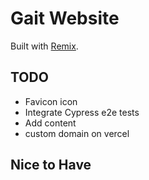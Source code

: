 # Gait Website

Built with [Remix](https://remix.run).

## TODO 
- Favicon icon
- Integrate Cypress e2e tests
- Add content
- custom domain on vercel

## Nice to Have